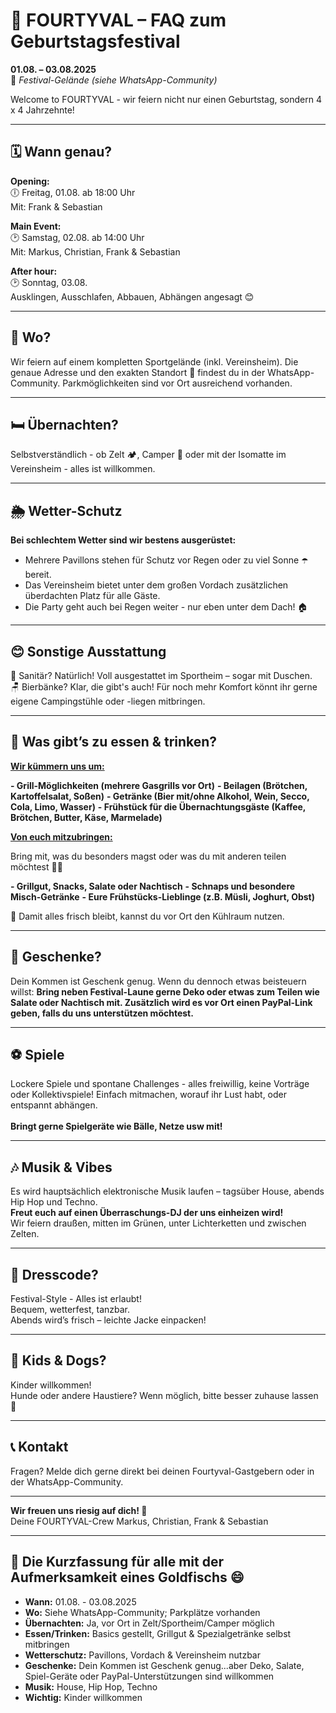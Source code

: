# 🎪 FOURTYVAL – FAQ zum Geburtstagsfestival

**01.08. – 03.08.2025**  
📍 *Festival-Gelände (siehe WhatsApp-Community)*

Welcome to FOURTYVAL - wir feiern nicht nur einen Geburtstag, sondern 4 x 4 Jahrzehnte!

---

## 🗓️ Wann genau?

**Opening:**  
🕕 Freitag, 01.08. ab 18:00 Uhr  
Mit: Frank & Sebastian

**Main Event:**  
🕑 Samstag, 02.08. ab 14:00 Uhr  
Mit: Markus, Christian, Frank & Sebastian

**After hour:**  
🕑 Sonntag, 03.08.  
Ausklingen, Ausschlafen, Abbauen, Abhängen angesagt 😊

---

## 📍 Wo?

Wir feiern auf einem kompletten Sportgelände (inkl. Vereinsheim). Die genaue Adresse und den exakten Standort 📌 findest du in der WhatsApp-Community. Parkmöglichkeiten sind vor Ort ausreichend vorhanden.

---

## 🛏️ Übernachten?

Selbstverständlich - ob Zelt 🏕️, Camper 🚐 oder mit der Isomatte im Vereinsheim - alles ist willkommen.

---

## 🌦️ Wetter-Schutz

**Bei schlechtem Wetter sind wir bestens ausgerüstet:**

- Mehrere Pavillons stehen für Schutz vor Regen oder zu viel Sonne ☂️ bereit.
- Das Vereinsheim bietet unter dem großen Vordach zusätzlichen überdachten Platz für alle Gäste.
- Die Party geht auch bei Regen weiter - nur eben unter dem Dach! 🏠

---

## 😊 Sonstige Ausstattung

🧼 Sanitär? Natürlich! Voll ausgestattet im Sportheim – sogar mit Duschen.<br/>
🪑 Bierbänke? Klar, die gibt's auch! Für noch mehr Komfort könnt ihr gerne eigene Campingstühle oder -liegen mitbringen.

---

## 🍔 Was gibt’s zu essen & trinken?

**<u>Wir kümmern uns um:</u>**

**- Grill-Möglichkeiten (mehrere Gasgrills vor Ort)**
**- Beilagen (Brötchen, Kartoffelsalat, Soßen)**
**- Getränke (Bier mit/ohne Alkohol, Wein, Secco, Cola, Limo, Wasser)**
**- Frühstück für die Übernachtungsgäste (Kaffee, Brötchen, Butter, Käse, Marmelade)**

**<u>Von euch mitzubringen:</u>**

Bring mit, was du besonders magst oder was du mit anderen teilen möchtest 🍰🍹  

**- Grillgut, Snacks, Salate oder Nachtisch**
**- Schnaps und besondere Misch-Getränke**
**- Eure Frühstücks-Lieblinge (z.B. Müsli, Joghurt, Obst)**

🧊 Damit alles frisch bleibt, kannst du vor Ort den Kühlraum nutzen.

---

## 🎁 Geschenke?

Dein Kommen ist Geschenk genug.
Wenn du dennoch etwas beisteuern willst:
**Bring neben Festival-Laune gerne Deko oder etwas zum Teilen wie Salate oder Nachtisch mit. Zusätzlich wird es vor Ort einen PayPal-Link geben, falls du uns unterstützen möchtest.**

---

## ⚽ Spiele

Lockere Spiele und spontane Challenges - alles freiwillig, keine Vorträge oder Kollektivspiele! Einfach mitmachen, worauf ihr Lust habt, oder entspannt abhängen.<br/><br/>
**Bringt gerne Spielgeräte wie Bälle, Netze usw mit!**

---

## 🎶 Musik & Vibes

Es wird hauptsächlich elektronische Musik laufen – tagsüber House, abends Hip Hop und Techno.<br/>
**Freut euch auf einen Überraschungs-DJ der uns einheizen wird!**<br/>
Wir feiern draußen, mitten im Grünen, unter Lichterketten und zwischen Zelten.

---

## 👕 Dresscode?

Festival-Style - Alles ist erlaubt!<br/>
Bequem, wetterfest, tanzbar.<br/>
Abends wird’s frisch – leichte Jacke einpacken!

---

## 🧒 Kids & Dogs?

Kinder willkommen!<br/>
Hunde oder andere Haustiere? Wenn möglich, bitte besser zuhause lassen 🐶

---

## 📞 Kontakt

Fragen? Melde dich gerne direkt bei deinen Fourtyval-Gastgebern oder in der WhatsApp-Community.

---

**Wir freuen uns riesig auf dich! 💛**  
Deine FOURTYVAL-Crew Markus, Christian, Frank & Sebastian

---

## 🚀 Die Kurzfassung für alle mit der Aufmerksamkeit eines Goldfischs 😄

- **Wann:** 01.08. - 03.08.2025
- **Wo:** Siehe WhatsApp-Community; Parkplätze vorhanden
- **Übernachten:** Ja, vor Ort in Zelt/Sportheim/Camper möglich
- **Essen/Trinken:** Basics gestellt, Grillgut & Spezialgetränke selbst mitbringen
- **Wetterschutz:** Pavillons, Vordach & Vereinsheim nutzbar
- **Geschenke:** Dein Kommen ist Geschenk genug...aber Deko, Salate, Spiel-Geräte oder PayPal-Unterstützungen sind willkommen
- **Musik:** House, Hip Hop, Techno
- **Wichtig:** Kinder willkommen
